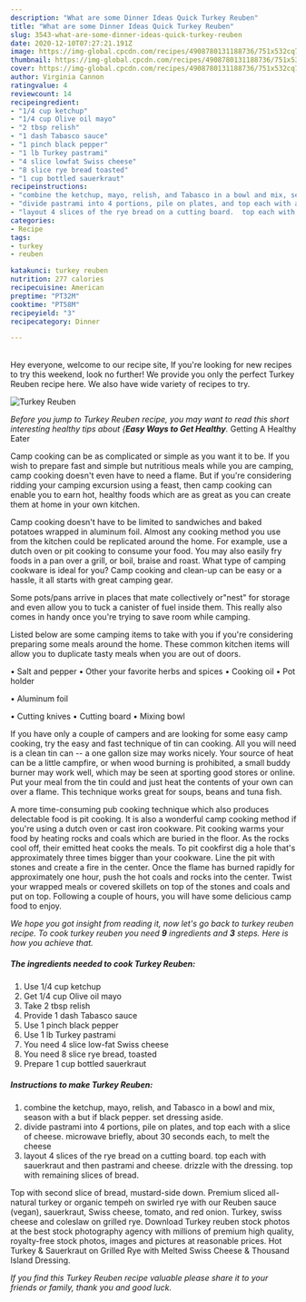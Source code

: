 ```yaml
---
description: "What are some Dinner Ideas Quick Turkey Reuben"
title: "What are some Dinner Ideas Quick Turkey Reuben"
slug: 3543-what-are-some-dinner-ideas-quick-turkey-reuben
date: 2020-12-10T07:27:21.191Z
image: https://img-global.cpcdn.com/recipes/4908780131188736/751x532cq70/turkey-reuben-recipe-main-photo.jpg
thumbnail: https://img-global.cpcdn.com/recipes/4908780131188736/751x532cq70/turkey-reuben-recipe-main-photo.jpg
cover: https://img-global.cpcdn.com/recipes/4908780131188736/751x532cq70/turkey-reuben-recipe-main-photo.jpg
author: Virginia Cannon
ratingvalue: 4
reviewcount: 14
recipeingredient:
- "1/4 cup ketchup"
- "1/4 cup Olive oil mayo"
- "2 tbsp relish"
- "1 dash Tabasco sauce"
- "1 pinch black pepper"
- "1 lb Turkey pastrami"
- "4 slice lowfat Swiss cheese"
- "8 slice rye bread toasted"
- "1 cup bottled sauerkraut"
recipeinstructions:
- "combine the ketchup, mayo, relish, and Tabasco in a bowl and mix, season with a but if black pepper. set dressing aside."
- "divide pastrami into 4 portions, pile on plates, and top each with a slice of cheese.  microwave briefly, about 30 seconds each, to melt the cheese"
- "layout 4 slices of the rye bread on a cutting board.  top each with sauerkraut and then pastrami and cheese.  drizzle with the dressing.  top with remaining slices of bread."
categories:
- Recipe
tags:
- turkey
- reuben

katakunci: turkey reuben 
nutrition: 277 calories
recipecuisine: American
preptime: "PT32M"
cooktime: "PT58M"
recipeyield: "3"
recipecategory: Dinner

---
```

<br>
Hey everyone, welcome to our recipe site, If you're looking for new recipes to try this weekend, look no further! We provide you only the perfect Turkey Reuben recipe here. We also have wide variety of recipes to try.
<br>


![Turkey Reuben](https://img-global.cpcdn.com/recipes/4908780131188736/751x532cq70/turkey-reuben-recipe-main-photo.jpg)

<i>Before you jump to Turkey Reuben recipe, you may want to read this short interesting healthy tips about {<strong>Easy Ways to Get Healthy</strong>.</i>
Getting A Healthy Eater

    
Camp cooking can be as complicated or simple as you want it to be. If you wish to prepare fast and simple but nutritious meals while you are camping, camp cooking doesn't even have to need a flame. But if you're considering ridding your camping excursion using a feast, then camp cooking can enable you to earn hot, healthy foods which are as great as you can create them at home in your own kitchen.

Camp cooking doesn't have to be limited to sandwiches and baked potatoes wrapped in aluminum foil.  Almost any cooking method you use from the kitchen could be replicated around the home. For example, use a dutch oven or pit cooking to consume your food. You may also easily fry foods in a pan over a grill, or boil, braise and roast. What type of camping cookware is ideal for you? Camp cooking and clean-up can be easy or a hassle, it all starts with great camping gear.

Some pots/pans arrive in places that mate collectively or"nest" for storage and even allow you to tuck a canister of fuel inside them. This really also comes in handy once you're trying to save room while camping.

Listed below are some camping items to take with you if you're considering preparing some meals around the home. These common kitchen items will allow you to duplicate tasty meals when you are out of doors.

• Salt and pepper
• Other your favorite herbs and spices
• Cooking oil
• Pot holder

• Aluminum foil

• Cutting knives
• Cutting board
• Mixing bowl


If you have only a couple of campers and are looking for some easy camp cooking, try the easy and fast technique of tin can cooking. All you will need is a clean tin can -- a one gallon size may works nicely. Your source of heat can be a little campfire, or when wood burning is prohibited, a small buddy burner may work well, which may be seen at sporting good stores or online. Put your meal from the tin could and just heat the contents of your own can over a flame.  This technique works great for soups, beans and tuna fish.

A more time-consuming pub cooking technique which also produces delectable food is pit cooking.  It is also a wonderful camp cooking method if you're using a dutch oven or cast iron cookware. Pit cooking warms your food by heating rocks and coals which are buried in the floor. As the rocks cool off, their emitted heat cooks the meals. To pit cookfirst dig a hole that's approximately three times bigger than your cookware. Line the pit with stones and create a fire in the center. Once the flame has burned rapidly for approximately one hour, push the hot coals and rocks into the center. Twist your wrapped meals or covered skillets on top of the stones and coals and put on top. Following a couple of hours, you will have some delicious camp food to enjoy.


<i>We hope you got insight from reading it, now let's go back to turkey reuben recipe. To cook turkey reuben you need <strong>9</strong> ingredients and <strong>3</strong> steps. Here is how you achieve that.
</i>

##### The ingredients needed to cook Turkey Reuben:

1. Use 1/4 cup ketchup
1. Get 1/4 cup Olive oil mayo
1. Take 2 tbsp relish
1. Provide 1 dash Tabasco sauce
1. Use 1 pinch black pepper
1. Use 1 lb Turkey pastrami
1. You need 4 slice low-fat Swiss cheese
1. You need 8 slice rye bread, toasted
1. Prepare 1 cup bottled sauerkraut


##### Instructions to make Turkey Reuben:

1. combine the ketchup, mayo, relish, and Tabasco in a bowl and mix, season with a but if black pepper. set dressing aside.
1. divide pastrami into 4 portions, pile on plates, and top each with a slice of cheese.  microwave briefly, about 30 seconds each, to melt the cheese
1. layout 4 slices of the rye bread on a cutting board.  top each with sauerkraut and then pastrami and cheese.  drizzle with the dressing.  top with remaining slices of bread.


Top with second slice of bread, mustard-side down. Premium sliced all-natural turkey or organic tempeh on swirled rye with our Reuben sauce (vegan), sauerkraut, Swiss cheese, tomato, and red onion. Turkey, swiss cheese and coleslaw on grilled rye. Download Turkey reuben stock photos at the best stock photography agency with millions of premium high quality, royalty-free stock photos, images and pictures at reasonable prices. Hot Turkey &amp; Sauerkraut on Grilled Rye with Melted Swiss Cheese &amp; Thousand Island Dressing. 

<i>If you find this Turkey Reuben recipe valuable please share it to your friends or family, thank you and good luck.</i>
